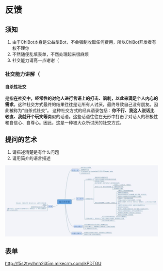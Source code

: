 # 反馈

## 须知

1. 由于ChiBot本身是公益型Bot，不会强制收取任何费用，所以ChiBot开发者有权不理你
2. 不然随便乱填表单，不然处理起来很麻烦
3. 社交能力请高一点谢谢（

### 社交能力讲解（

#### 自杀性社交

是指**在社交中，经常性的对他人进行言语上的打击、讽刺，以此来满足个人内心的需求**。这种社交方式最终的结果往往是让所有人讨厌，最终导致自己没有朋友。因此被称为“自杀式社交”。
这种社交方式的经典语录包括：**你不行、我这人说话比较直、我就开个玩笑等**类似的话语。这些话语往往在无形中打击了对话人的积极性和自信心、自尊心。因此，这是一种被大众所讨厌的社交方式。

## 提问的艺术

1. 请描述清楚是有什么问题
2. 请用简介的语言描述

![提问的艺术](we.jpg)

## 表单

http://f5s2tyvlhnh2i35m.mikecrm.com/ikPDTGU